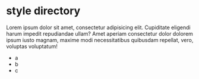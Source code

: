 # style directory
Lorem ipsum dolor sit amet, consectetur adipisicing elit. Cupiditate eligendi harum impedit repudiandae ullam? Amet aperiam consectetur dolor dolorem ipsum iusto magnam, maxime modi necessitatibus quibusdam repellat, vero, voluptas voluptatum!
- a
- b
- c
